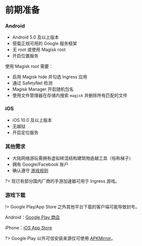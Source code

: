 # 前期准备

### Android

- Android 5.0 及以上版本
- 搭载正规可用的 Google 服务框架
- 无 root 或使用 Magisk root
- 开启位置服务

使用 Magisk root 需要：

- 启用 Magisk hide 并勾选 Ingress 应用
- 通过 SafetyNet 检测
- Magisk Manager 开启随机包名
- 使用文件管理器在存储内搜索 `magisk` 并删除所有匹配的文件

### iOS

- iOS 10.0 及以上版本
- 无越狱
- 开启定位服务

### 其他需求

- 大陆网络游玩需拥有虚拟砖混结构建筑物逾越工具（俗称梯子）
- 拥有 Google/Facebook 账户
- 确认遵守 [游戏规则](starter/rule.md)

?> 现已有部分国内厂商的手游加速器可用于 Ingress 游戏。

### 游戏下载

!> Google Play/App Store 之外其他平台下载的客户端可能导致封号。

Android：[Google Play 商店](https://play.google.com/store/apps/details?id=com.nianticproject.ingress)

iPhone：[iOS App Store](https://itunes.apple.com/us/app/ingress/id576505181)

?> Google Play 以外可信安装来源仅可使用 [APKMirror](https://www.apkmirror.com/apk/niantic-inc/ingress)。